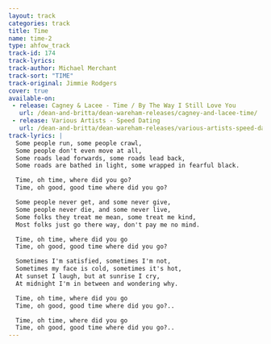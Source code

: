 ```yaml
---
layout: track
categories: track
title: Time
name: time-2
type: ahfow_track
track-id: 174
track-lyrics: 
track-author: Michael Merchant
track-sort: "TIME"
track-original: Jimmie Rodgers
cover: true
available-on:
 - release: Cagney & Lacee - Time / By The Way I Still Love You
   url: /dean-and-britta/dean-wareham-releases/cagney-and-lacee-time/
 - release: Various Artists - Speed Dating
   url: /dean-and-britta/dean-wareham-releases/various-artists-speed-dating/
track-lyrics: |
  Some people run, some people crawl,
  Some people don't even move at all,
  Some roads lead forwards, some roads lead back,
  Some roads are bathed in light, some wrapped in fearful black.

  Time, oh time, where did you go?
  Time, oh good, good time where did you go?

  Some people never get, and some never give,
  Some people never die, and some never live,
  Some folks they treat me mean, some treat me kind,
  Most folks just go there way, don't pay me no mind.

  Time, oh time, where did you go
  Time, oh good, good time where did you go?

  Sometimes I'm satisfied, sometimes I'm not,
  Sometimes my face is cold, sometimes it's hot,
  At sunset I laugh, but at sunrise I cry,
  At midnight I'm in between and wondering why.

  Time, oh time, where did you go
  Time, oh good, good time where did you go?.. 

  Time, oh time, where did you go
  Time, oh good, good time where did you go?.. 
---
```

